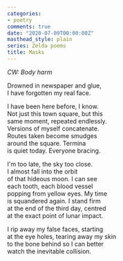 ```yaml
---
categories:
- poetry
comments: true
date: "2020-07-09T00:00:00Z"
masthead_style: plain
series: Zelda poems
title: Masks
---
```

*CW: Body harm*

Drowned in newspaper and glue,  
I have forgotten my real face.  

I have been here before, I know.  
Not just this town square, but this  
same moment, repeated endlessly.  
Versions of myself concatenate.  
Routes taken become smudges  
around the square. Termina  
is quiet today. Everyone bracing.

I'm too late, the sky too close.  
I almost fall into the orbit  
of that hideous moon. I can see  
each tooth, each blood vessel  
popping from yellow eyes. My time  
is squandered again. I stand firm  
at the end of the third day, centred  
at the exact point of lunar impact.  

I rip away my false faces, starting  
at the eye holes, tearing away my skin  
to the bone behind so I can better  
watch the inevitable collision.  
